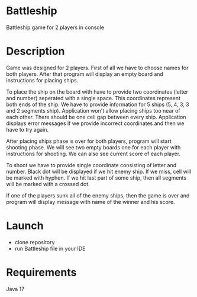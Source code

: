 # Battleship
Battleship game for 2 players in console

# Description
Game was designed for 2 players. First of all we have to choose names for both players. After that program will display an empty board and instructions for placing ships.  

To place the ship on the board with have to provide two coordinates (letter and number) seperated with a single space. This coordinates represent both ends of the ship.
We have to provide information for 5 ships (5, 4, 3, 3 and 2 segments ship). Application won't allow placing ships too near of each other. There should be one cell gap between every ship.
Application displays error messages if we provide incorrect coordinates and then we have to try again.  

After placing ships phase is over for both players, program will start shooting phase. We will see two empty boards one for each player with instructions for shooting.
We can also see current score of each player.  

To shoot we have to provide single coordinate consisting of letter and number. Black dot will be displayed if we hit enemy ship. If we miss, cell will be marked with hyphen.
If we hit last part of some ship, then all segments will be marked with a crossed dot.  

If one of the players sunk all of the enemy ships, then the game is over and program will display message with name of the winner and his score.

# Launch
- clone repository
- run Battleship file in your IDE

# Requirements
Java 17
